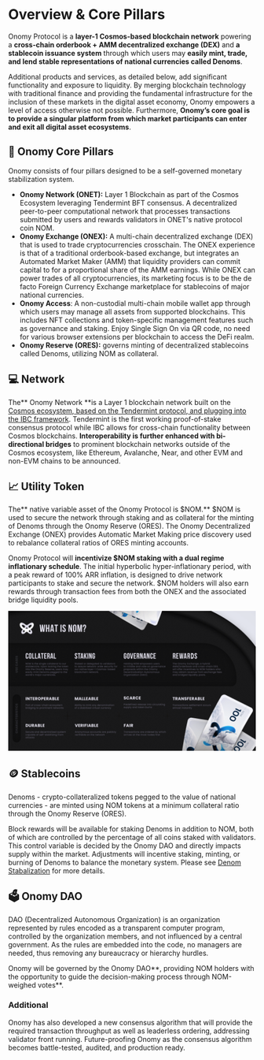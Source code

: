 # Overview & Core Pillars

Onomy Protocol is a **layer-1 Cosmos-based blockchain network** powering a **cross-chain orderbook + AMM decentralized exchange (DEX)** and **a stablecoin issuance system** through which users may **easily mint, trade, and lend stable representations of national currencies called Denoms**.&#x20;

Additional products and services, as detailed below, add significant functionality and exposure to liquidity. By merging blockchain technology with traditional finance and providing the fundamental infrastructure for the inclusion of these markets in the digital asset economy, Onomy empowers a level of access otherwise not possible. Furthermore, **Onomy’s core goal is to provide a singular platform from which market participants can enter and exit all digital asset ecosystems**.&#x20;

## :bank: Onomy Core Pillars

Onomy consists of four pillars designed to be a self-governed monetary stabilization system.

* **Onomy Network (ONET):** Layer 1 Blockchain as part of the Cosmos Ecosystem leveraging Tendermint BFT consensus. A decentralized peer-to-peer computational network that processes transactions submitted by users and rewards validators in ONET's native protocol coin NOM. &#x20;
* **Onomy Exchange (ONEX):** A multi-chain decentralized exchange (DEX) that is used to trade cryptocurrencies crosschain. The ONEX experience is that of a traditional orderbook-based exchange, but integrates an Automated Market Maker (AMM) that liquidity providers can commit capital to for a proportional share of the AMM earnings. While ONEX can power trades of all cryptocurrencies, its marketing focus is to be the de facto Foreign Currency Exchange marketplace for stablecoins of major national currencies.
* **Onomy Access**: A non-custodial multi-chain mobile wallet app through which users may manage all assets from supported blockchains. This includes NFT collections and token-specific management features such as governance and staking. Enjoy Single Sign On via QR code, no need for various browser extensions per blockchain to access the DeFi realm.
* **Onomy Reserve (ORES):** governs minting of decentralized stablecoins called Denoms, utilizing NOM as collateral.&#x20;

## :computer: Network

The** Onomy Network **is a Layer 1 blockchain network built on the [Cosmos ecosystem, based on the Tendermint protocol, and plugging into the IBC framework](https://medium.com/onomy-protocol/understanding-cosmos-the-internet-of-blockchains-fc3aa25689a0). Tendermint is the first working proof-of-stake consensus protocol while IBC allows for cross-chain functionality between Cosmos blockchains. **Interoperability is further enhanced with bi-directional bridges** to prominent blockchain networks outside of the Cosmos ecosystem, like Ethereum, Avalanche, Near, and other EVM and non-EVM chains to be announced.

## &#x20;📈 Utility Token

The** native variable asset of the Onomy Protocol is $NOM.** $NOM is used to secure the network through staking and as collateral for the minting of Denoms through the Onomy Reserve (ORES). The Onomy Decentralized Exchange (ONEX) provides Automatic Market Making price discovery used to rebalance collateral ratios of ORES minting accounts.&#x20;

Onomy Protocol will **incentivize $NOM staking with a dual regime inflationary schedule**. The initial hyperbolic hyper-inflationary period, with a peak reward of 100% ARR inflation, is designed to drive network participants to stake and secure the network. $NOM holders will also earn rewards through transaction fees from both the ONEX and the associated bridge liquidity pools.&#x20;

![](../.gitbook/assets/infographicNOM.png)

## 🪙 Stablecoins&#x20;

Denoms - crypto-collateralized tokens pegged to the value of national currencies - are minted using NOM tokens at a minimum collateral ratio through the Onomy Reserve (ORES).&#x20;

Block rewards will be available for staking Denoms in addition to NOM, both of which are controlled by the percentage of all coins staked with validators. This control variable is decided by the Onomy DAO and directly impacts supply within the market. Adjustments will incentive staking, minting, or burning of Denoms to balance the monetary system. Please see [Denom Stabalization](../currency-denominations-denoms/denom-stabilization.md) for more details.

## 🗳️ Onomy DAO

DAO (Decentralized Autonomous Organization) is an organization represented by rules encoded as a transparent computer program, controlled by the organization members, and not influenced by a central government. As the rules are embedded into the code, no managers are needed, thus removing any bureaucracy or hierarchy hurdles.

Onomy will be governed by the Onomy DAO**, providing NOM holders with the opportunity to guide the decision-making process through NOM-weighed votes**.&#x20;

### Additional

Onomy has also developed a new consensus algorithm that will provide the required transaction throughput as well as leaderless ordering, addressing validator front running. Future-proofing Onomy as the consensus algorithm becomes battle-tested, audited, and production ready.

##
